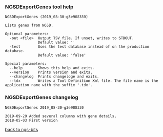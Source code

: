 ### NGSDExportGenes tool help
	NGSDExportGenes (2019_08-30-g3e908330)
	
	Lists genes from NGSD.
	
	Optional parameters:
	  -out <file>  Output TSV file. If unset, writes to STDOUT.
	               Default value: ''
	  -test        Uses the test database instead of on the production database.
	               Default value: 'false'
	
	Special parameters:
	  --help       Shows this help and exits.
	  --version    Prints version and exits.
	  --changelog  Prints changeloge and exits.
	  --tdx        Writes a Tool Definition Xml file. The file name is the application name with the suffix '.tdx'.
	
### NGSDExportGenes changelog
	NGSDExportGenes 2019_08-30-g3e908330
	
	2019-09-20 Added several columns with gene details.
	2018-05-03 First version
[back to ngs-bits](https://github.com/imgag/ngs-bits)